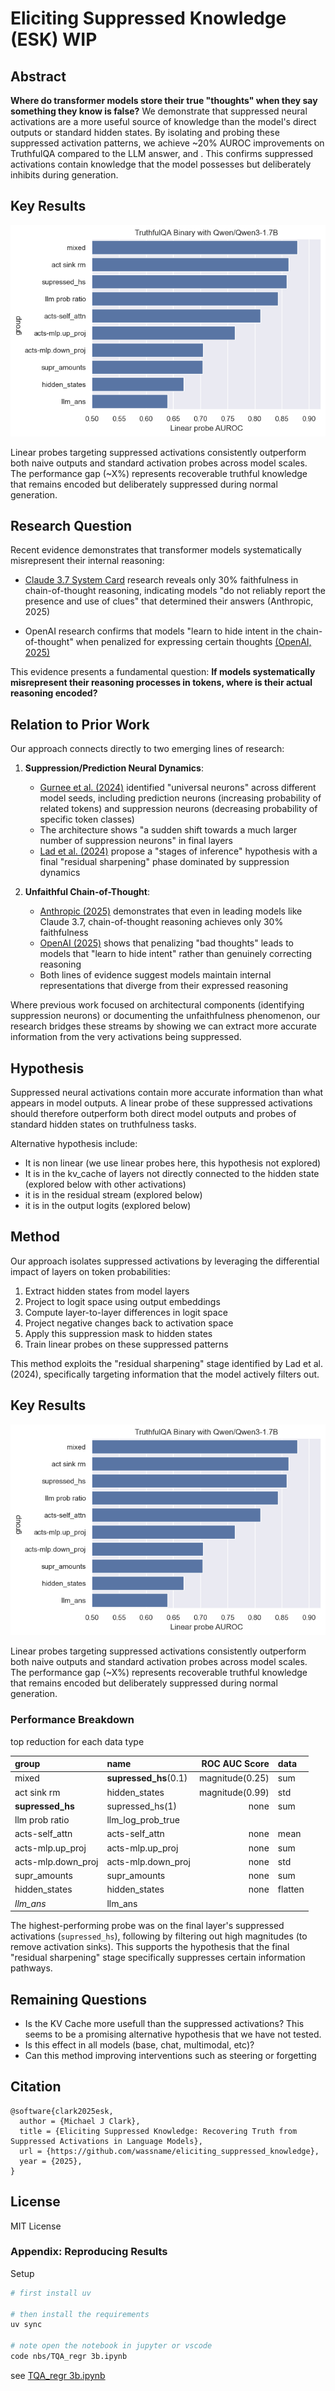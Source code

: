 # Eliciting Suppressed Knowledge (ESK) WIP

## Abstract
**Where do transformer models store their true "thoughts" when they say something they know is false?** We demonstrate that suppressed neural activations are a more useful source of knowledge than the model's direct outputs or standard hidden states. By isolating and probing these suppressed activation patterns, we achieve ~20% AUROC improvements on TruthfulQA compared to the LLM answer, and . This confirms suppressed activations contain knowledge that the model possesses but deliberately inhibits during generation.


## Key Results

![TruthfulQA Performance Comparison](figs/truthfulqa_Qwen_Qwen3-1.7B.png)

Linear probes targeting suppressed activations consistently outperform both naive outputs and standard activation probes across model scales. The performance gap (~X%) represents recoverable truthful knowledge that remains encoded but deliberately suppressed during normal generation.

## Research Question
Recent evidence demonstrates that transformer models systematically misrepresent their internal reasoning:

- [Claude 3.7 System Card](https://assets.anthropic.com/m/785e231869ea8b3b/original/claude-3-7-sonnet-system-card.pdf) research reveals only 30% faithfulness in chain-of-thought reasoning, indicating models "do not reliably report the presence and use of clues" that determined their answers (Anthropic, 2025)

- OpenAI research confirms that models "learn to hide intent in the chain-of-thought" when penalized for expressing certain thoughts [(OpenAI, 2025)](https://cdn.openai.com/pdf/34f2ada6-870f-4c26-9790-fd8def56387f/CoT_Monitoring.pdf)

This evidence presents a fundamental question: **If models systematically misrepresent their reasoning processes in tokens, where is their actual reasoning encoded?**


## Relation to Prior Work

Our approach connects directly to two emerging lines of research:

1. **Suppression/Prediction Neural Dynamics**:
   - [Gurnee et al. (2024)](https://arxiv.org/abs/2401.12181) identified "universal neurons" across different model seeds, including prediction neurons (increasing probability of related tokens) and suppression neurons (decreasing probability of specific token classes)
   - The architecture shows "a sudden shift towards a much larger number of suppression neurons" in final layers
   - [Lad et al. (2024)](https://arxiv.org/html/2406.19384v1) propose a "stages of inference" hypothesis with a final "residual sharpening" phase dominated by suppression dynamics

2. **Unfaithful Chain-of-Thought**:
   - [Anthropic (2025)](https://assets.anthropic.com/m/785e231869ea8b3b/original/claude-3-7-sonnet-system-card.pdf) demonstrates that even in leading models like Claude 3.7, chain-of-thought reasoning achieves only 30% faithfulness
   - [OpenAI (2025)](https://cdn.openai.com/pdf/34f2ada6-870f-4c26-9790-fd8def56387f/CoT_Monitoring.pdf) shows that penalizing "bad thoughts" leads to models that "learn to hide intent" rather than genuinely correcting reasoning
   - Both lines of evidence suggest models maintain internal representations that diverge from their expressed reasoning

Where previous work focused on architectural components (identifying suppression neurons) or documenting the unfaithfulness phenomenon, our research bridges these streams by showing we can extract more accurate information from the very activations being suppressed.

## Hypothesis
Suppressed neural activations contain more accurate information than what appears in model outputs. A linear probe of these suppressed activations should therefore outperform both direct model outputs and probes of standard hidden states on truthfulness tasks.

Alternative hypothesis include:
- It is non linear (we use linear probes here, this hypothesis not explored)
- It is in the kv_cache of layers not directly connected to the hidden state (explored below with other activations)
- it is in the residual stream (explored below)
- it is in the output logits (explored below)

## Method
Our approach isolates suppressed activations by leveraging the differential impact of layers on token probabilities:

1. Extract hidden states from model layers
2. Project to logit space using output embeddings
3. Compute layer-to-layer differences in logit space
4. Project negative changes back to activation space
5. Apply this suppression mask to hidden states
6. Train linear probes on these suppressed patterns

This method exploits the "residual sharpening" stage identified by Lad et al. (2024), specifically targeting information that the model actively filters out.

## Key Results

![TruthfulQA Performance Comparison](figs/truthfulqa_Qwen_Qwen3-1.7B.png)

Linear probes targeting suppressed activations consistently outperform both naive outputs and standard activation probes across model scales. The performance gap (~X%) represents recoverable truthful knowledge that remains encoded but deliberately suppressed during normal generation.

### Performance Breakdown


top reduction for each data type

| group              | name                                  |    ROC AUC Score | data               |
|:-------------------|:--------------------------------------|---------:|:-------------------|
| mixed              | **supressed_hs**(0.1)|magnitude(0.25)|sum | 0.878431 | supressed_hs       |
| act sink rm        | hidden_states|magnitude(0.99)|std     | 0.862745 | hidden_states      |
| **supressed_hs**       | supressed_hs(1)|none|sum              | 0.858824 | supressed_hs       |
| llm prob ratio     | llm_log_prob_true||                   | 0.843137 | llm_log_prob_true  |
| acts-self_attn     | acts-self_attn|none|mean              | 0.810784 | acts-self_attn     |
| acts-mlp.up_proj   | acts-mlp.up_proj|none|sum             | 0.763725 | acts-mlp.up_proj   |
| acts-mlp.down_proj | acts-mlp.down_proj|none|std           | 0.704902 | acts-mlp.down_proj |
| supr_amounts       | supr_amounts|none|sum                 | 0.703922 | supr_amounts       |
| hidden_states      | hidden_states|none|flatten            | 0.669608 | hidden_states      |
| *llm_ans*            | llm_ans||                             | 0.639216 | llm_ans            |



The highest-performing probe was on the final layer's suppressed activations (`supressed_hs`), following by filtering out high magnitudes (to remove activation sinks). This supports the hypothesis that the final "residual sharpening" stage specifically suppresses certain information pathways.

## Remaining Questions

- Is the KV Cache more usefull than the suppressed activations? This seems to be a promising alternative hypothesis that we have not tested.
- Is this effect in all models (base, chat, multimodal, etc)?
- Can this method improving interventions such as steering or forgetting

## Citation

```
@software{clark2025esk,
  author = {Michael J Clark},
  title = {Eliciting Suppressed Knowledge: Recovering Truth from Suppressed Activations in Language Models},
  url = {https://github.com/wassname/eliciting_suppressed_knowledge},
  year = {2025},
}
```

## License
MIT License


### Appendix: Reproducing Results


Setup

```sh
# first install uv

# then install the requirements
uv sync

# note open the notebook in jupyter or vscode
code nbs/TQA_regr 3b.ipynb

```

see [TQA_regr 3b.ipynb](nbs/TQA_regr%203b.ipynb)
